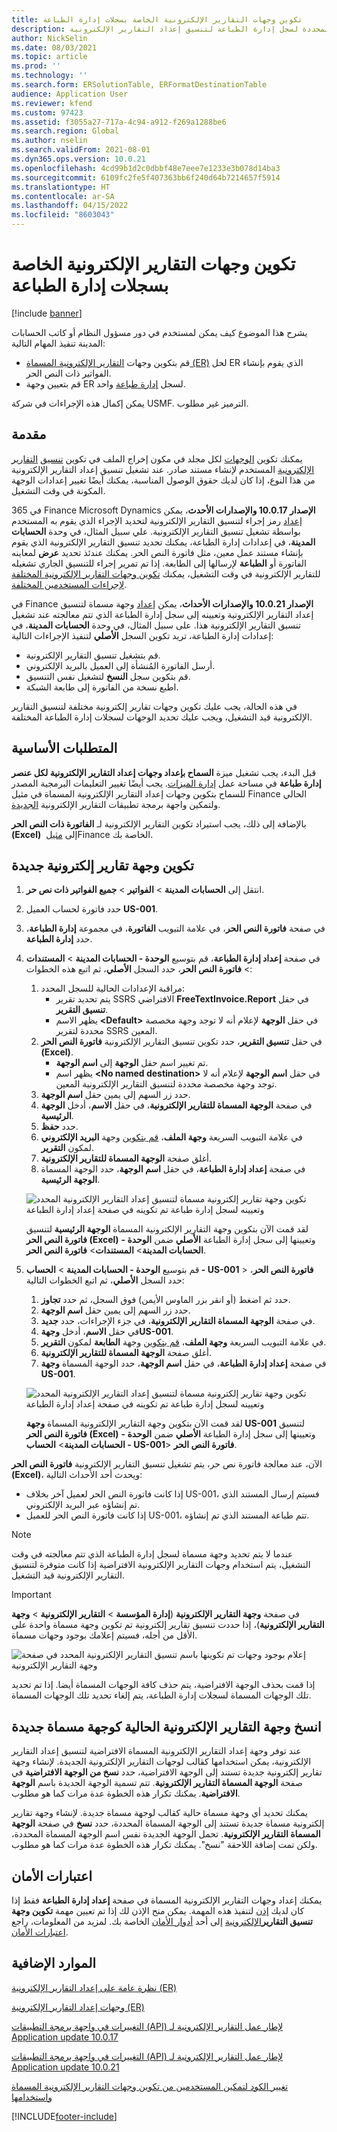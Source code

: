 ```yaml
---
title: تكوين وجهات التقارير الإلكترونية الخاصة بسجلات إدارة الطباعة
description: يشرح هذا الموضوع كيفية تكوين الوجهات المحددة لسجل إدارة الطباعة لتنسيق إعداد التقارير الإلكترونية (ER) الذي تم تكوينه لإنشاء مستندات صادرة.
author: NickSelin
ms.date: 08/03/2021
ms.topic: article
ms.prod: ''
ms.technology: ''
ms.search.form: ERSolutionTable, ERFormatDestinationTable
audience: Application User
ms.reviewer: kfend
ms.custom: 97423
ms.assetid: f3055a27-717a-4c94-a912-f269a1288be6
ms.search.region: Global
ms.author: nselin
ms.search.validFrom: 2021-08-01
ms.dyn365.ops.version: 10.0.21
ms.openlocfilehash: 4cd99b1d2c0dbbf48e7eee7e1233e3b078d14ba3
ms.sourcegitcommit: 6109fc2fe5f407363bb6f240d64b7214657f5914
ms.translationtype: HT
ms.contentlocale: ar-SA
ms.lasthandoff: 04/15/2022
ms.locfileid: "8603043"
---
```

# <a name="configure-print-management-record-specific-er-destinations"></a>تكوين وجهات التقارير الإلكترونية الخاصة بسجلات إدارة الطباعة

[!include [banner](../includes/banner.md)]

يشرح هذا الموضوع كيف يمكن لمستخدم في دور مسؤول النظام أو كاتب الحسابات المدينة تنفيذ المهام التالية:

- قم بتكوين وجهات [التقارير الإلكترونية المسماة (ER)](general-electronic-reporting.md) لحل ER الذي يقوم بإنشاء الفواتير ذات النص الحر.
- قم بتعيين وجهة ER لسجل [إدارة طباعة](document-reporting-services.md) واحد.

يمكن إكمال هذه الإجراءات في شركة USMF. الترميز غير مطلوب.

## <a name="introduction"></a>مقدمة

يمكنك تكوين [الوجهات](electronic-reporting-destinations.md) لكل مجلد في مكون إخراج الملف في تكوين [تنسيق](general-electronic-reporting.md) [التقارير الإلكترونية](general-electronic-reporting.md#Configuration) المستخدم لإنشاء مستند صادر. عند تشغيل تنسيق إعداد التقارير الإلكترونية من هذا النوع، إذا كان لديك حقوق الوصول المناسبة، يمكنك أيضًا تغيير إعدادات الوجهة المكونة في وقت التشغيل.

في 365 Finance Microsoft Dynamics **الإصدار 10.0.17 والإصدارات الأحدث**، يمكن [إعداد](er-apis-app10-0-17.md) رمز إجراء لتنسيق التقارير الإلكترونية لتحديد الإجراء الذي يقوم به المستخدم بواسطة تشغيل تنسيق التقارير الإلكترونية. علي سبيل المثال، في وحدة **الحسابات المدينة**، في إعدادات إدارة الطباعة، يمكنك تحديد تنسيق التقارير الإلكترونية الذي يقوم بإنشاء مستند عمل معين، مثل فاتورة النص الحر. يمكنك عندئذ تحديد **عرض** لمعاينه الفاتورة أو **الطباعة** لإرسالها إلى الطابعة. إذا تم تمرير إجراء للتنسيق الجاري تشغيله للتقارير الإلكترونية في وقت التشغيل، يمكنك [تكوين وجهات التقارير الإلكترونية المختلفة لإجراءات المستخدمين المختلفة](er-action-dependent-destinations.md).

في Finance **الإصدار 10.0.21 والإصدارات الأحداث**، يمكن [إعداد](er-apis-app10-0-21.md) وجهة مسماة لتنسيق إعداد التقارير الإلكترونية وتعيينه إلى سجل إدارة الطباعة الذي تتم معالجته عند تشغيل تنسيق التقارير الإلكترونية هذا. على سبيل المثال، في وحدة **الحسابات المدينة**، في إعدادات إدارة الطباعة، تريد تكوين السجل **الأصلي**  لتنفيذ الإجراءات التالية:

- قم بتشغيل تنسيق التقارير الإلكترونية.
- أرسل الفاتورة المُنشأة إلى العميل بالبريد الإلكتروني.
- قم بتكوين سجل **النسخ** لتشغيل نفس التنسيق.
- اطبع نسخة من الفاتورة إلى طابعة الشبكة.

في هذه الحالة، يجب عليك تكوين وجهات تقارير إلكترونية مختلفة لتنسيق التقارير الإلكترونية قيد التشغيل، ويجب عليك تحديد الوجهات لسجلات إدارة الطباعة المختلفة.

## <a name="prerequisites"></a>المتطلبات الأساسية

قبل البدء، يجب تشغيل ميزة **السماح بإعداد وجهات إعداد التقارير الإلكترونية لكل عنصر إدارة طباعة** في مساحة عمل [إدارة الميزات](../../fin-ops/get-started/feature-management/feature-management-overview.md#the-feature-management-workspace). يجب أيضًا تغيير التعليمات البرمجية المصدر للسماح بتكوين وجهات إعداد التقارير الإلكترونية المسماة في مثيل Finance الحالي ولتمكين واجهة برمجة تطبيقات التقارير الإلكترونية [الجديدة](er-apis-app10-0-21.md).

بالإضافة إلى ذلك، يجب استيراد تكوين التقارير الإلكترونية لـ **الفاتورة ذات النص الحر (Excel)** إلى [مثيل](er-download-configurations-global-repo.md) ‏Finance الخاصة بك.

## <a name="configure-a-new-er-destination"></a>تكوين وجهة تقارير إلكترونية جديدة

1. انتقل إلى **الحسابات المدينة** \> **الفواتير** \> **جميع الفواتير ذات نص حر‬**.
2. حدد فاتورة لحساب العميل **US-001**.
3. في صفحة **فاتورة النص الحر**، في علامة التبويب **الفاتورة**، في مجموعة **إدارة الطباعة**، حدد **إدارة الطباعة**.
4. في صفحة **إعداد إدارة الطباعة**، قم بتوسيع **الوحدة - الحسابات المدينة** \> **المستندات** \> **فاتورة النص الحر**، حدد السجل **الأصلي**، ثم اتبع هذه الخطوات:

    1.  مراقبة الإعدادات الحالية للسجل المحدد:
        -   يتم تحديد تقرير SSRS الافتراضي **FreeTextInvoice.Report** في حقل **تنسيق التقرير**.
        -   يظهر الاسم **\<Default\>** في حقل **الوجهة** لإعلام أنه لا توجد وجهة مخصصة محددة لتقرير SSRS المعين. 
    2.  في حقل **تنسيق التقرير**، حدد تكوين تنسيق التقارير الإلكترونية **فاتورة النص الحر (Excel)**.
        -   تم تغيير اسم حقل **الوجهة** إلى **اسم الوجهة**.
        -   يظهر اسم **\<No named destination\>** في حقل **اسم الوجهة** لإعلام أنه لا توجد وجهة مخصصة محددة لتنسيق التقارير الإلكترونية المعين.
    3.  حدد زر السهم إلى يمين حقل **اسم الوجهة**.    
    4. في صفحة **الوجهة المسماة للتقارير الإلكترونية**، في حقل **الاسم**، أدخل **الوجهة الرئيسية**.
    5. حدد **حفظ**.
    6. في علامة التبويب السريعة **وجهة الملف**، [قم بتكوين](er-destination-type-email.md) وجهة **البريد الإلكتروني** لمكون **التقرير**.
    7. أغلق صفحة **الوجهة المسماة للتقارير الإلكترونية**.
    8. في صفحة **إعداد إدارة الطباعة**، في حقل **اسم الوجهة**، حدد الوجهة المسماة **الوجهة الرئيسية**.

    ![تكوين وجهة تقارير إلكترونية مسماة لتنسيق إعداد التقارير الإلكترونية المحدد وتعيينه لسجل إدارة طباعة تم تكوينه في صفحة إعداد إدارة الطباعة](./media/er-named-destinations-01.gif)

    لقد قمت الآن بتكوين وجهة التقارير الإلكترونية المسماة **الوجهة الرئيسية** لتنسيق **فاتورة النص الحر (Excel)** وتعيينها إلى سجل إدارة الطباعة **الأصلي** ضمن **الوحدة - الحسابات المدينة**\> **المستندات**\> **فاتورة النص الحر**.

5. قم بتوسيع **الوحدة - الحسابات المدينة** \> **الحساب - US-001** \> **فاتورة النص الحر**، حدد السجل **الأصلي**، ثم اتبع الخطوات التالية:

    1. حدد ثم اضغط (أو انقر بزر الماوس الأيمن) فوق السجل، ثم حدد **تجاوز**.
    2. حدد زر السهم إلى يمين حقل **اسم الوجهة**.
    3. في صفحة **الوجهة المسماة التقارير الإلكترونية**، في جزء الإجراءات، حدد **جديد**.
    4. في حقل **الاسم**، أدخل **وجهةUS-001**.
    5. في علامة التبويب السريعة **وجهة الملف**، [قم بتكوين](er-destination-type-print.md) وجهة **الطابعة** لمكون **التقرير**.
    6. أغلق صفحة **الوجهة المسماة للتقارير الإلكترونية**.
    7. في صفحة **إعداد إدارة الطباعة**، في حقل **اسم الوجهة**، حدد الوجهة المسماة **وجهة US-001**.

    ![تكوين وجهة تقارير إلكترونية مسماة لتنسيق إعداد التقارير الإلكترونية المحدد وتعيينه لسجل إدارة طباعة تم تكوينه في صفحة إعداد إدارة الطباعة](./media/er-named-destinations-02.gif)

    لقد قمت الآن بتكوين وجهة التقارير الإلكترونية المسماة **وجهة US-001** لتنسيق **فاتورة النص الحر (Excel)** وتعيينها إلى سجل إدارة الطباعة **الأصلي** ضمن **الوحدة - الحسابات المدينة**\> **الحساب - US-001**\> **فاتورة النص الحر**.

الآن، عند معالجة فاتورة نص حر، يتم تشغيل تنسيق التقارير الإلكترونية **فاتورة النص الحر (Excel)**، ويحدث أحد الأحداث التالية:

- إذا كانت فاتورة النص الحر لعميل آخر بخلاف US-001، فسيتم إرسال المستند الذي تم إنشاؤه عبر البريد الإلكتروني.
- إذا كانت فاتورة النص الحر للعميل US-001، تتم طباعة المستند الذي تم إنشاؤه.

> [!NOTE]
> عندما لا يتم تحديد وجهة مسماة لسجل إدارة الطباعة الذي تتم معالجته في وقت التشغيل، يتم استخدام وجهات التقارير الإلكترونية الافتراضية إذا كانت متوفرة لتنسيق التقارير الإلكترونية قيد التشغيل.

> [!IMPORTANT]
> في صفحة **وجهة التقارير الإلكترونية** (**إدارة المؤسسة** \> **التقارير الإلكترونية** \> **وجهة التقارير الإلكترونية**)، إذا حددت تنسيق تقارير إلكترونية تم تكوين وجهة مسماة واحدة على الأقل من أجله، فسيتم إعلامك بوجود وجهات مسماة.
>
> ![إعلام بوجود وجهات تم تكوينها باسم تنسيق التقارير الإلكترونية المحدد في صفحة وجهة التقارير الإلكترونية](./media/er-named-destinations-03.png)
>
> إذا قمت بحذف الوجهة الافتراضية، يتم حذف كافة الوجهات المسماة أيضا. إذا تم تحديد تلك الوجهات المسماة لسجلات إدارة الطباعة، يتم إلغاء تحديد تلك الوجهات المسماة.

## <a name="copy-an-existing-er-destination-as-a-new-named-destination"></a>انسخ وجهة التقارير الإلكترونية الحالية كوجهة مسماة جديدة

عند توفر وجهة إعداد التقارير الإلكترونية المسماة الافتراضية لتنسيق إعداد التقارير الإلكترونية، يمكن استخدامها كقالب لوجهات التقارير الإلكترونية الجديدة. لإنشاء وجهة تقارير إلكترونية جديدة تستند إلى الوجهة الافتراضية، حدد **نسخ من الوجهة الافتراضية** في صفحة **الوجهة المسماة التقارير الإلكترونية**. تتم تسمية الوجهة الجديدة باسم **الوجهة الافتراضية**. يمكنك تكرار هذه الخطوة عدة مرات كما هو مطلوب.

يمكنك تحديد أي وجهة مسماة حالية كقالب لوجهة مسماة جديدة. لإنشاء وجهة تقارير إلكترونية مسماة جديدة تستند إلى الوجهة المسماة المحددة، حدد **نسخ** في صفحة **الوجهة المسماة التقارير الإلكترونية**. تحمل الوجهة الجديدة نفس اسم الوجهة المسماة المحددة، ولكن تمت إضافة اللاحقة "نسخ". يمكنك تكرار هذه الخطوة عدة مرات كما هو مطلوب.

## <a name="security-considerations"></a>اعتبارات الأمان

يمكنك إعداد وجهات التقارير الإلكترونية المسماة في صفحة **إعداد إدارة الطباعة** فقط إذا كان لديك [إذن](../sysadmin/role-based-security.md#permissions) لتنفيذ هذه المهمة. يمكن منح الإذن لك إذا تم تعيين مهمة **تكوين وجهة تنسيق التقارير**[الإلكترونية](../sysadmin/role-based-security.md#duties) إلى أحد [أدوار الأمان](../sysadmin/role-based-security.md#security-roles) الخاصة بك. لمزيد من المعلومات، راجع [اعتبارات الأمان](electronic-reporting-destinations.md#security-considerations).

## <a name="additional-resources"></a>الموارد الإضافية

[نظرة عامة على إعداد التقارير الإلكترونية (ER)](general-electronic-reporting.md)

[وجهات إعداد التقارير الإلكترونية (ER)‬](electronic-reporting-destinations.md)

[التغييرات في واجهة برمجة التطبيقات (API) لإطار عمل التقارير الإلكترونية لـ Application update 10.0.17](er-apis-app10-0-17.md)

[التغييرات في واجهة برمجة التطبيقات (API) لإطار عمل التقارير الإلكترونية لـ Application update 10.0.21](er-apis-app10-0-21.md)

[تغيير الكود لتمكين المستخدمين من تكوين وجهات التقارير الإلكترونية المسماة واستخدامها](er-api-named-destinations.md)

[!INCLUDE[footer-include](../../../includes/footer-banner.md)]
